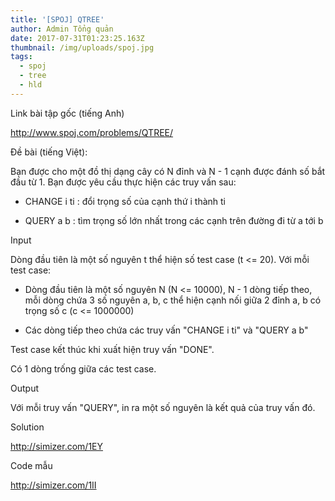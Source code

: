 ```yaml
---
title: '[SPOJ] QTREE'
author: Admin Tổng quản
date: 2017-07-31T01:23:25.163Z
thumbnail: /img/uploads/spoj.jpg
tags:
  - spoj
  - tree
  - hld
---
```

Link bài tập gốc (tiếng Anh)

http://www.spoj.com/problems/QTREE/

Đề bài (tiếng Việt):

Bạn được cho một đồ thị dạng cây có N đỉnh và N - 1 cạnh được đánh số bắt đầu từ 1. Bạn được yêu cầu thực hiện các truy vấn sau:

- CHANGE i ti : đổi trọng số của cạnh thứ i thành ti

- QUERY a b : tìm trọng số lớn nhất trong các cạnh trên đường đi từ a tới b

Input

Dòng đầu tiên là một số nguyên t thể hiện số test case (t <= 20). Với mỗi test case:

- Dòng đầu tiên là một số nguyên N (N <= 10000), N - 1 dòng tiếp theo, mỗi dòng chứa 3 số nguyên a, b, c thể hiện cạnh nối giữa 2 đỉnh a, b có trọng số c (c <= 1000000)

- Các dòng tiếp theo chứa các truy vấn "CHANGE i ti" và "QUERY a b"

Test case kết thúc khi xuất hiện truy vấn "DONE".

Có 1 dòng trống giữa các test case.

Output

Với mỗi truy vấn "QUERY", in ra một số nguyên là kết quả của truy vấn đó.

Solution

http://simizer.com/1EY

Code mẫu

http://simizer.com/1II
